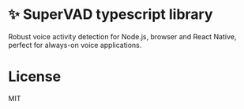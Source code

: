 # ✨ SuperVAD typescript library

Robust voice activity detection for Node.js, browser and React Native, perfect for always-on voice applications.

# License

MIT